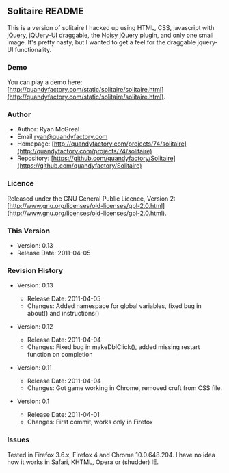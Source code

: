 ## Solitaire README

This is a version of solitaire I hacked up using HTML, CSS, javascript with [jQuery](http://jquery.com), [jQUery-UI](http://jqueryui.com/) draggable, the [Noisy](https://github.com/DanielRapp/Noisy) jQuery plugin, and only one small image. It's pretty nasty, but I wanted to get a feel for the draggable jquery-UI functionality. 

### Demo

You can play a demo here: [http://quandyfactory.com/static/solitaire/solitaire.html](http://quandyfactory.com/static/solitaire/solitaire.html).

### Author

* Author: Ryan McGreal
* Email [ryan@quandyfactory.com](mailto:ryan@quandyfactory.com)
* Homepage: [http://quandyfactory.com/projects/74/solitaire](http://quandyfactory.com/projects/74/solitaire)
* Repository: [https://github.com/quandyfactory/Solitaire](https://github.com/quandyfactory/Solitaire)

### Licence

Released under the GNU General Public Licence, Version 2: [http://www.gnu.org/licenses/old-licenses/gpl-2.0.html](http://www.gnu.org/licenses/old-licenses/gpl-2.0.html).

### This Version

* Version: 0.13
* Release Date: 2011-04-05

### Revision History

* Version: 0.13
    * Release Date: 2011-04-05
    * Changes: Added namespace for global variables, fixed bug in about() and instructions()

* Version: 0.12
    * Release Date: 2011-04-04
    * Changes: Fixed bug in makeDblClick(), added missing restart function on completion

* Version: 0.11
    * Release Date: 2011-04-04
    * Changes: Got game working in Chrome, removed cruft from CSS file.

* Version: 0.1
    * Release Date: 2011-04-01
    * Changes: First commit, works only in Firefox

### Issues

Tested in Firefox 3.6.x, Firefox 4 and Chrome 10.0.648.204. I have no idea how it works in Safari, KHTML, Opera or (shudder) IE.
